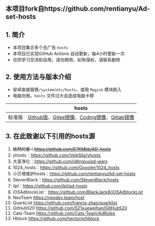 
## 本项目fork自https://github.com/rentianyu/Ad-set-hosts

## 1. 简介

- 本项目集合多个去广告 `hosts`
- 本项目已实现GitHub Actions 自动更新，每4小时更新一次
- 仅供学习交流和自用，请勿商用，如有侵权，请联系删除

## 2. 使用方法与版本介绍

- 安卓直接替换`/system/etc/hosts`，或用 `Magisk` 模块刷入
- 电脑勿用，`hosts` 文件过大会造成电脑卡顿


|        | hosts                                                        | 
| ------ | ------------------------------------------------------------ |
| 标准版 | [Github版](https://raw.githubusercontent.com/shiqianwei0508/Adhosts-block/master/hosts)、[Gitee镜像](https://gitee.com/fish_cat/Adhosts-block/raw/master/hosts)、[Coding镜像](https://serverless-810704223.coding.net/p/adblock_hosts/d/Adhosts-block/git/raw/master/hosts)、[Gitlab镜像](https://gitlab.com/rainmor/Adhosts-block/-/raw/master/hosts) | 

## 3. 在此致谢以下引用的hosts源

1. ~~依然的爱：https://github.com/E7KMbb/AD-hosts~~
2. yhosts：https://github.com/VeleSila/yhosts   
3. 大圣净化：https://github.com/jdlingyu/ad-wars 
4. 1024_hosts：https://github.com/Goooler/1024_hosts   
6. 小贝塔维护hosts：https://github.com/rentianyu/Ad-set-hosts   
7. StevenBlack：https://github.com/StevenBlack/hosts   
8. ilpl：https://github.com/ilpl/ad-hosts
9. iOSAdblockList：https://github.com/BlackJack8/iOSAdblockList
10. NeoTeam https://neodev.team/host
11. QuarkList https://github.com/francis-zhao/quarklist
12. GitHub520 https://github.com/521xueweihan/GitHub520
13. Cats-Team https://github.com/Cats-Team/AdRules
14. Hblock https://github.com/hectorm/hblock
